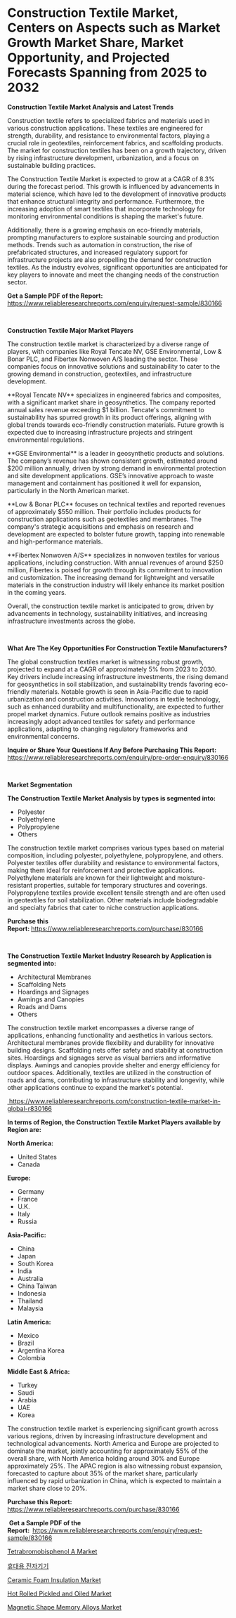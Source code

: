 <p><h1>Construction Textile Market, Centers on Aspects such as Market Growth Market Share, Market Opportunity, and Projected Forecasts Spanning from 2025 to 2032</h1></p><p><strong>Construction Textile Market Analysis and Latest Trends</strong></p>
<p><p>Construction textile refers to specialized fabrics and materials used in various construction applications. These textiles are engineered for strength, durability, and resistance to environmental factors, playing a crucial role in geotextiles, reinforcement fabrics, and scaffolding products. The market for construction textiles has been on a growth trajectory, driven by rising infrastructure development, urbanization, and a focus on sustainable building practices. </p><p>The Construction Textile Market is expected to grow at a CAGR of 8.3% during the forecast period. This growth is influenced by advancements in material science, which have led to the development of innovative products that enhance structural integrity and performance. Furthermore, the increasing adoption of smart textiles that incorporate technology for monitoring environmental conditions is shaping the market's future.</p><p>Additionally, there is a growing emphasis on eco-friendly materials, prompting manufacturers to explore sustainable sourcing and production methods. Trends such as automation in construction, the rise of prefabricated structures, and increased regulatory support for infrastructure projects are also propelling the demand for construction textiles. As the industry evolves, significant opportunities are anticipated for key players to innovate and meet the changing needs of the construction sector.</p></p>
<p><strong>Get a Sample PDF of the Report:&nbsp;</strong> <a href="https://www.reliableresearchreports.com/enquiry/request-sample/830166?utm_campaign=40&utm_medium=2&utm_source=Github&utm_content=ia&utm_term=01042025&utm_id=construction-textile">https://www.reliableresearchreports.com/enquiry/request-sample/830166</a></p>
<p>&nbsp;</p>
<p><strong>Construction Textile Major Market Players</strong></p>
<p><p>The construction textile market is characterized by a diverse range of players, with companies like Royal Tencate NV, GSE Environmental, Low & Bonar PLC, and Fibertex Nonwoven A/S leading the sector. These companies focus on innovative solutions and sustainability to cater to the growing demand in construction, geotextiles, and infrastructure development.</p><p>**Royal Tencate NV** specializes in engineered fabrics and composites, with a significant market share in geosynthetics. The company reported annual sales revenue exceeding $1 billion. Tencate's commitment to sustainability has spurred growth in its product offerings, aligning with global trends towards eco-friendly construction materials. Future growth is expected due to increasing infrastructure projects and stringent environmental regulations.</p><p>**GSE Environmental** is a leader in geosynthetic products and solutions. The company’s revenue has shown consistent growth, estimated around $200 million annually, driven by strong demand in environmental protection and site development applications. GSE’s innovative approach to waste management and containment has positioned it well for expansion, particularly in the North American market.</p><p>**Low & Bonar PLC** focuses on technical textiles and reported revenues of approximately $550 million. Their portfolio includes products for construction applications such as geotextiles and membranes. The company's strategic acquisitions and emphasis on research and development are expected to bolster future growth, tapping into renewable and high-performance materials.</p><p>**Fibertex Nonwoven A/S** specializes in nonwoven textiles for various applications, including construction. With annual revenues of around $250 million, Fibertex is poised for growth through its commitment to innovation and customization. The increasing demand for lightweight and versatile materials in the construction industry will likely enhance its market position in the coming years.</p><p>Overall, the construction textile market is anticipated to grow, driven by advancements in technology, sustainability initiatives, and increasing infrastructure investments across the globe.</p></p>
<p>&nbsp;</p>
<p><strong>What Are The Key Opportunities For Construction Textile Manufacturers?</strong></p>
<p><p>The global construction textiles market is witnessing robust growth, projected to expand at a CAGR of approximately 5% from 2023 to 2030. Key drivers include increasing infrastructure investments, the rising demand for geosynthetics in soil stabilization, and sustainability trends favoring eco-friendly materials. Notable growth is seen in Asia-Pacific due to rapid urbanization and construction activities. Innovations in textile technology, such as enhanced durability and multifunctionality, are expected to further propel market dynamics. Future outlook remains positive as industries increasingly adopt advanced textiles for safety and performance applications, adapting to changing regulatory frameworks and environmental concerns.</p></p>
<p><strong>Inquire or Share Your Questions If Any Before Purchasing This Report:</strong> <a href="https://www.reliableresearchreports.com/enquiry/pre-order-enquiry/830166?utm_campaign=40&utm_medium=2&utm_source=Github&utm_content=ia&utm_term=01042025&utm_id=construction-textile">https://www.reliableresearchreports.com/enquiry/pre-order-enquiry/830166</a></p>
<p>&nbsp;</p>
<p><strong>Market Segmentation</strong></p>
<p><strong>The Construction Textile Market Analysis by types is segmented into:</strong></p>
<p><ul><li>Polyester</li><li>Polyethylene</li><li>Polypropylene</li><li>Others</li></ul></p>
<p><p>The construction textile market comprises various types based on material composition, including polyester, polyethylene, polypropylene, and others. Polyester textiles offer durability and resistance to environmental factors, making them ideal for reinforcement and protective applications. Polyethylene materials are known for their lightweight and moisture-resistant properties, suitable for temporary structures and coverings. Polypropylene textiles provide excellent tensile strength and are often used in geotextiles for soil stabilization. Other materials include biodegradable and specialty fabrics that cater to niche construction applications.</p></p>
<p><strong>Purchase this Report:&nbsp;</strong><a href="https://www.reliableresearchreports.com/purchase/830166?utm_campaign=40&utm_medium=2&utm_source=Github&utm_content=ia&utm_term=01042025&utm_id=construction-textile">https://www.reliableresearchreports.com/purchase/830166</a></p>
<p>&nbsp;</p>
<p><strong>The Construction Textile Market Industry Research by Application is segmented into:</strong></p>
<p><ul><li>Architectural Membranes</li><li>Scaffolding Nets</li><li>Hoardings and Signages</li><li>Awnings and Canopies</li><li>Roads and Dams</li><li>Others</li></ul></p>
<p><p>The construction textile market encompasses a diverse range of applications, enhancing functionality and aesthetics in various sectors. Architectural membranes provide flexibility and durability for innovative building designs. Scaffolding nets offer safety and stability at construction sites. Hoardings and signages serve as visual barriers and informative displays. Awnings and canopies provide shelter and energy efficiency for outdoor spaces. Additionally, textiles are utilized in the construction of roads and dams, contributing to infrastructure stability and longevity, while other applications continue to expand the market's potential.</p></p>
<p><a href="https://www.reliableresearchreports.com/construction-textile-market-in-global-r830166?utm_campaign=40&utm_medium=2&utm_source=Github&utm_content=ia&utm_term=01042025&utm_id=construction-textile">&nbsp;https://www.reliableresearchreports.com/construction-textile-market-in-global-r830166</a></p>
<p><strong>In terms of Region, the Construction Textile Market Players available by Region are:</strong></p>
<p>
    <p> <strong> North America: </strong>
        <ul>
            <li>United States</li>
            <li>Canada</li>
        </ul>
        </p> 
    <p> <strong> Europe: </strong>
        <ul>
            <li>Germany</li>
            <li>France</li>
            <li>U.K.</li>
            <li>Italy</li>
            <li>Russia</li>
        </ul>
        </p> 
    <p> <strong> Asia-Pacific: </strong>
        <ul>
            <li>China</li>
            <li>Japan</li>
            <li>South Korea</li>
            <li>India</li>
            <li>Australia</li>
            <li>China Taiwan</li>
            <li>Indonesia</li>
            <li>Thailand</li>
            <li>Malaysia</li>
        </ul>
        </p> 
    <p> <strong> Latin America: </strong>
        <ul>
            <li>Mexico</li>
            <li>Brazil</li>
            <li>Argentina Korea</li>
            <li>Colombia</li>
        </ul>
        </p> 
    <p> <strong> Middle East & Africa: </strong>
        <ul>
            <li>Turkey</li>
            <li>Saudi</li>
            <li>Arabia</li>
            <li>UAE</li>
            <li>Korea</li>
        </ul>
    </p>
    </p>
<p><p>The construction textile market is experiencing significant growth across various regions, driven by increasing infrastructure development and technological advancements. North America and Europe are projected to dominate the market, jointly accounting for approximately 55% of the overall share, with North America holding around 30% and Europe approximately 25%. The APAC region is also witnessing robust expansion, forecasted to capture about 35% of the market share, particularly influenced by rapid urbanization in China, which is expected to maintain a market share close to 20%.</p></p>
<p><strong>Purchase this Report: </strong><a href="https://www.reliableresearchreports.com/purchase/830166?utm_campaign=40&utm_medium=2&utm_source=Github&utm_content=ia&utm_term=01042025&utm_id=construction-textile">https://www.reliableresearchreports.com/purchase/830166</a></p>
<p>&nbsp;<strong>Get a Sample PDF of the Report:&nbsp;&nbsp;</strong><a href="https://www.reliableresearchreports.com/enquiry/request-sample/830166?utm_campaign=40&utm_medium=2&utm_source=Github&utm_content=ia&utm_term=01042025&utm_id=construction-textile">https://www.reliableresearchreports.com/enquiry/request-sample/830166</a></p>
<p><strong></strong></p>
<p><p><a href="https://github.com/obajimlaweh59/Market-Research-Report-List-1/blob/main/tetrabromobisphenol-a-market.md?utm_campaign=40&utm_medium=2&utm_source=Github&utm_content=ia&utm_term=01042025&utm_id=construction-textile">Tetrabromobisphenol A Market</a></p><p><a href="https://github.com/sougarounis/Market-Research-Report-List-7/blob/main/607452951373.md?utm_campaign=40&utm_medium=2&utm_source=Github&utm_content=ia&utm_term=01042025&utm_id=construction-textile">휴대용 전자기기</a></p><p><a href="https://github.com/cordaysamaya/Market-Research-Report-List-1/blob/main/ceramic-foam-insulation-market.md?utm_campaign=40&utm_medium=2&utm_source=Github&utm_content=ia&utm_term=01042025&utm_id=construction-textile">Ceramic Foam Insulation Market</a></p><p><a href="https://github.com/muoioconzej8/Market-Research-Report-List-1/blob/main/hot-rolled-pickled-and-oiled-market.md?utm_campaign=40&utm_medium=2&utm_source=Github&utm_content=ia&utm_term=01042025&utm_id=construction-textile">Hot Rolled Pickled and Oiled Market</a></p><p><a href="https://github.com/botocniveda/Market-Research-Report-List-1/blob/main/magnetic-shape-memory-alloys-market.md?utm_campaign=40&utm_medium=2&utm_source=Github&utm_content=ia&utm_term=01042025&utm_id=construction-textile">Magnetic Shape Memory Alloys Market</a></p></p>